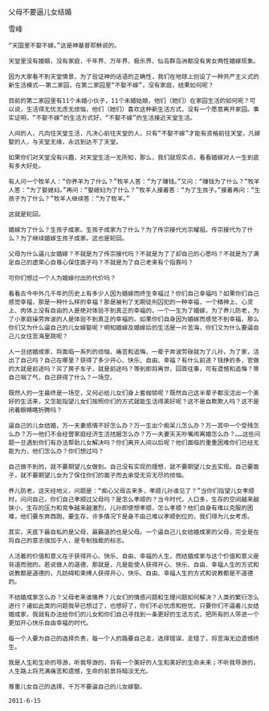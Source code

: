 父母不要逼儿女结婚

雪峰


    “天国里不娶不嫁。”这是神基督耶稣说的。

    天堂里没有婚姻，没有家庭，千年界、万年界、极乐界、仙岛群岛洲都没有男女两性婚嫁现象。

    因为大家看不到天堂情景，为了验证神的话语的正确性，我们在地球上创设了一种共产主义式的新生活模式——第二家园，在第二家园里“不娶不嫁”，没有家庭，结果如何呢？

    目前的第二家园里有11个未婚小伙子，11个未婚姑娘，他们（她们）在家园生活的如何呢？可以说，生活得无忧无虑无烦恼，他们（她们）喜欢这种新生活方式，没有一个愿意离开家园。事实证明，“不娶不嫁”的生活方式好，“不娶不嫁”的生活接近天堂生活。

    人间的人，凡向往天堂生活，凡决心前往天堂的人，只有“不娶不嫁”才能有资格前往天堂，凡嫁娶的人，与天堂无缘，永远到达不了天堂。

    如果你们对天堂没有兴趣，对天堂生活一无所知，那么，我们就现实点，看看婚嫁对人一生到底有多大好处。

    有人问一个牧羊人：“你养羊为了什么？”牧羊人答：“为了赚钱。”又问：“赚钱为了什么？”牧羊人答：“为了娶媳妇。”再问：“娶媳妇为了什么？”牧羊人接着答：“为了生孩子。”接着再问：“生孩子为了什么？”牧羊人继续答：“为了牧羊。”

    这就是轮回。

    婚嫁为了什么？生孩子成家。生孩子成家为了什么？为了传宗接代光宗耀祖。传宗接代为了什么？为了继续婚嫁生孩子成家。这也是轮回。

    父母为什么逼儿女婚嫁？不就是为了传宗接代吗？不就是为了了却自己的心愿吗？不就是为了满足自己的虚荣心自尊心保住面子吗？不就是为了自己老来有个指靠吗？

    可你们想过一个人为婚嫁付出的代价吗？

    看看古今中外几千年的历史上有多少人因为婚嫁而终生幸福过？你们自己幸福吗？如果你们自己感觉幸福，那是一种什么样的幸福？那是被判了无期徒刑囚犯的一种幸福，一个精神上、心灵上、肉体上没有自由的人是绝对体验不到真正的幸福的，一个一生为了婚嫁，为了养儿防老，为了小家庭操劳奔波的人是体验不到真正的幸福的。如果你们自身因为婚嫁而感觉不到幸福，那么你们又为什么逼自己的儿女嫁娶呢？明知婚嫁及婚嫁后的生活是一片苦海，你们又为什么要逼自己儿女往苦海里跳呢？

    人一旦结婚成家，将面临一系列的烦恼、痛苦和追悔，一辈子奔波劳碌就为了儿孙，为了家，活出了自己吗？自己在哪里？获得了多少开心、快乐、自由、幸福？有什么前途？钱挣的多，官做的大就是前途吗？买了房子车子，就是前途吗？等到即将离世，回首往事，可有遗憾和追悔？等自己咽了气，自己获得了什么？一场空。

    既然人的一生最终是一场空，又何必给儿女们身上套枷锁呢？既然自己这半辈子都没活出一个美好的生活来，又怎能指望儿女们按照你们的方式就能生活得美好呢？这不是自欺欺人吗？这不是闭着眼睛瞎折腾吗？

    逼自己的儿女结婚，万一夫妻感情不好怎么办？万一生出个痴呆儿怎么办？万一其中一个受残怎么办？万一他们不会经营家庭经济生活拮据怎么办？万一夫妻天天吵嘴闹离婚怎么办？……这些问题一旦遇到你们有办法帮助儿女解决吗？你们离开人间以后呢？他们面临的重重困难你们已经无能为力，他们怎么办？你们想过吗？

    自己做不到的，就不要期望儿女做到。自己没有实现的理想，就不要期望儿女去实现。自己要面子，就不要期望儿女为了保住你们的面子而去承受无穷无尽的烦恼。

    养儿防老，这天经地义，问题是：“痴心父母古来多，孝顺儿孙谁见了？”当你们指望儿女孝顺时，问问自己，你们自己孝顺过父母吗？是怎么孝顺的？当今时代，人口多，生存的空间越来越狭小，生存的压力和竞争越来越激烈，儿孙即使想孝顺，怎么孝顺？他们自身有难以克服的困难，他们要东奔西跑，要生存，许多情况下是身不由己难以孝顺到位的，我们得为儿女考虑。

    其实，天底下最自私的是父母，最霸道的也是父母。一个逼自己儿女结婚成家的父母，完全是在将自己的意志强加于人，是专制独裁的标志。

    人活着的价值和意义在于获得开心、快乐、自由、幸福的人生，而结婚成家与这个价值和意义是背道而驰的。若说做人的道德，那就是，凡是能使人获得开心、快乐、自由、幸福人生的方式和说教都是道德的，凡妨碍和束缚人获得开心、快乐、自由、幸福人生的方式和说教都是不道德的。

    不结婚成家怎么办？父母老来谁赡养？儿女们的情感问题和生理问题如何解决？人类的繁衍怎么进行？诸如此类的问题我早已想过了，也想好了，你们不必忧虑和担忧，只要你们不逼着儿女结婚成家，我就有办法给你们的儿女和你们自己寻找到一条更好的生活方式，把所有的人带进一个更加开心快乐自由幸福的时代。

    每一个人要为自己的选择负责，每一个人的路要自己走，选择错误，走错了，将苦海无边遗憾终生。

    我是人生和生命的导游，听我导游的，将有一个美好的人生和美好的生命未来；不听我导游的，人生路上将充满痛苦和遗憾，生命的前景将暗淡无光。

    尊重儿女自己的选择，千万不要逼自己的儿女嫁娶。

    2011-6-15



